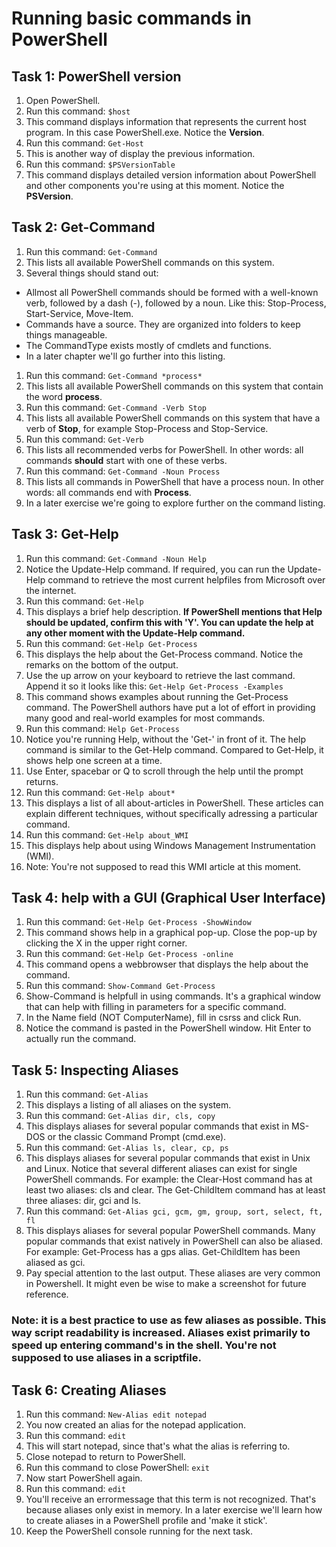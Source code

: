 # Running basic commands in PowerShell

## Task 1: PowerShell version
1. Open PowerShell.
1. Run this command: ```$host```
1. This command displays information that represents the current host program. In this case PowerShell.exe. Notice the **Version**.
1. Run this command: ```Get-Host```
1. This is another way of display the previous information.
1. Run this command: ```$PSVersionTable```
1. This command displays detailed version information about PowerShell and other components you're using at this moment. Notice the **PSVersion**.


## Task 2: Get-Command
1. Run this command: ```Get-Command```
1. This lists all available PowerShell commands on this system.
1. Several things should stand out:
  - Allmost all PowerShell commands should be formed with a well-known verb, followed by a dash (-), followed by a noun. Like this: Stop-Process, Start-Service, Move-Item.
  - Commands have a source. They are organized into folders to keep things manageable.
  - The CommandType exists mostly of cmdlets and functions.
  - In a later chapter we'll go further into this listing.
1. Run this command: ```Get-Command *process*```
1. This lists all available PowerShell commands on this system that contain the word **process**.
1. Run this command: ```Get-Command -Verb Stop```
1. This lists all available PowerShell commands on this system that have a verb of **Stop**, for example Stop-Process and Stop-Service.
1. Run this command: ```Get-Verb```
1. This lists all recommended verbs for PowerShell. In other words: all commands **should** start with one of these verbs.
1. Run this command: ```Get-Command -Noun Process```
1. This lists all commands in PowerShell that have a process noun. In other words: all commands end with **Process**.
1. In a later exercise we're going to explore further on the command listing.


## Task 3: Get-Help
1. Run this command: ```Get-Command -Noun Help```
1. Notice the Update-Help command. If required, you can run the Update-Help command to retrieve the most current helpfiles from Microsoft over the internet.
1. Run this command: ```Get-Help```
1. This displays a brief help description. **If PowerShell mentions that Help should be updated, confirm this with 'Y'. You can update the help at any other moment with the Update-Help command.**
1. Run this command: ```Get-Help Get-Process```
1. This displays the help about the Get-Process command. Notice the remarks on the bottom of the output.
1. Use the up arrow on your keyboard to retrieve the last command. Append it so it looks like this: ```Get-Help Get-Process -Examples```
1. This command shows examples about running the Get-Process command. The PowerShell authors have put a lot of effort in providing many good and real-world examples for most commands.
1. Run this command: ```Help Get-Process```
1. Notice you're running Help, without the 'Get-' in front of it. The help command is similar to the Get-Help command. Compared to Get-Help, it shows help one screen at a time.
1. Use Enter, spacebar or Q to scroll through the help until the prompt returns.
1. Run this command: ```Get-Help about*```
1. This displays a list of all about-articles in PowerShell. These articles can explain different techniques, without specifically adressing a particular command.
1. Run this command: ```Get-Help about_WMI```
1. This displays help about using Windows Management Instrumentation (WMI).
1. Note: You're not supposed to read this WMI article at this moment.


## Task 4: help with a GUI (Graphical User Interface)
1. Run this command: ```Get-Help Get-Process -ShowWindow```
1. This command shows help in a graphical pop-up. Close the pop-up by clicking the X in the upper right corner.
1. Run this command: ```Get-Help Get-Process -online```
1. This command opens a webbrowser that displays the help about the command.
1. Run this command: ```Show-Command Get-Process```
1. Show-Command is helpfull in using commands. It's a graphical window that can help with filling in parameters for a specific command.
1. In the Name field (NOT ComputerName), fill in csrss and click Run.
1. Notice the command is pasted in the PowerShell window. Hit Enter to actually run the command.


## Task 5: Inspecting Aliases
1. Run this command: ```Get-Alias```
1. This displays a listing of all aliases on the system.
1. Run this command: ```Get-Alias dir, cls, copy```
1. This displays aliases for several popular commands that exist in MS-DOS or the classic Command Prompt (cmd.exe).
1. Run this command: ```Get-Alias ls, clear, cp, ps```
1. This displays aliases for several popular commands that exist in Unix and Linux. Notice that several different aliases can exist for single PowerShell commands. For example: the Clear-Host command has at least two aliases: cls and clear. The Get-ChildItem command has at least three aliases: dir, gci and ls.
1. Run this command: ```Get-Alias gci, gcm, gm, group, sort, select, ft, fl```
1. This displays aliases for several popular PowerShell commands. Many popular commands that exist natively in PowerShell can also be aliased. For example: Get-Process has a gps alias. Get-ChildItem has been aliased as gci.
1. Pay special attention to the last output. These aliases are very common in Powershell. It might even be wise to make a screenshot for future reference.

### Note: it is a best practice to use as few aliases as possible. This way script readability is increased. Aliases exist primarily to speed up entering command's in the shell. You're not supposed to use aliases in a scriptfile.


## Task 6: Creating Aliases
1. Run this command: ```New-Alias edit notepad```
1. You now created an alias for the notepad application.
1. Run this command: ```edit```
1. This will start notepad, since that's what the alias is referring to.
1. Close notepad to return to PowerShell.
1. Run this command to close PowerShell: ```exit``` 
1. Now start PowerShell again.
1. Run this command: ```edit```
1. You'll receive an errormessage that this term is not recognized. That's because aliases only exist in memory. In a later exercise we'll learn how to create aliases in a PowerShell profile and 'make it stick'.
1. Keep the PowerShell console running for the next task.
